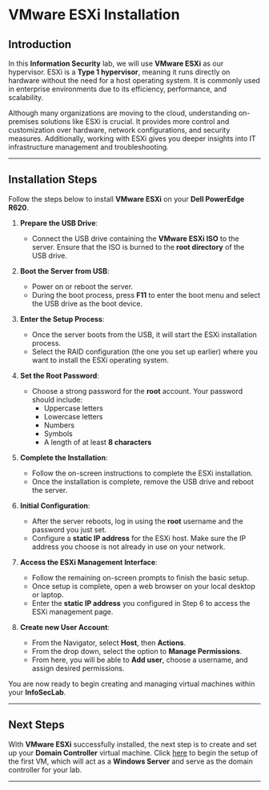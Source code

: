 # VMware ESXi Installation

## Introduction

In this **Information Security** lab, we will use **VMware ESXi** as our hypervisor. ESXi is a **Type 1 hypervisor**, meaning it runs directly on hardware without the need for a host operating system. It is commonly used in enterprise environments due to its efficiency, performance, and scalability.

Although many organizations are moving to the cloud, understanding on-premises solutions like ESXi is crucial. It provides more control and customization over hardware, network configurations, and security measures. Additionally, working with ESXi gives you deeper insights into IT infrastructure management and troubleshooting.

---

## Installation Steps

Follow the steps below to install **VMware ESXi** on your **Dell PowerEdge R620**.

1. **Prepare the USB Drive**:
   - Connect the USB drive containing the **VMware ESXi ISO** to the server. Ensure that the ISO is burned to the **root directory** of the USB drive.

2. **Boot the Server from USB**:
   - Power on or reboot the server.
   - During the boot process, press **F11** to enter the boot menu and select the USB drive as the boot device.

3. **Enter the Setup Process**:
   - Once the server boots from the USB, it will start the ESXi installation process.
   - Select the RAID configuration (the one you set up earlier) where you want to install the ESXi operating system.

4. **Set the Root Password**:
   - Choose a strong password for the **root** account. Your password should include:
     - Uppercase letters
     - Lowercase letters
     - Numbers
     - Symbols
     - A length of at least **8 characters**

5. **Complete the Installation**:
   - Follow the on-screen instructions to complete the ESXi installation.
   - Once the installation is complete, remove the USB drive and reboot the server.

6. **Initial Configuration**:
   - After the server reboots, log in using the **root** username and the password you just set.
   - Configure a **static IP address** for the ESXi host. Make sure the IP address you choose is not already in use on your network.

7. **Access the ESXi Management Interface**:
   - Follow the remaining on-screen prompts to finish the basic setup.
   - Once setup is complete, open a web browser on your local desktop or laptop.
   - Enter the **static IP address** you configured in Step 6 to access the ESXi management page.
  
8. **Create new User Account**:
   - From the Navigator, select **Host**, then **Actions**.
   - From the drop down, select the option to **Manage Permissions**.
   - From here, you will be able to **Add user**, choose a username, and assign desired permissions.

You are now ready to begin creating and managing virtual machines within your **InfoSecLab**.

---

## Next Steps

With **VMware ESXi** successfully installed, the next step is to create and set up your **Domain Controller** virtual machine. Click [here](https://github.com/akwagner1/InfoSecLab/blob/main/GettingStarted/Domain%20Controller.md) to begin the setup of the first VM, which will act as a **Windows Server** and serve as the domain controller for your lab.

---

